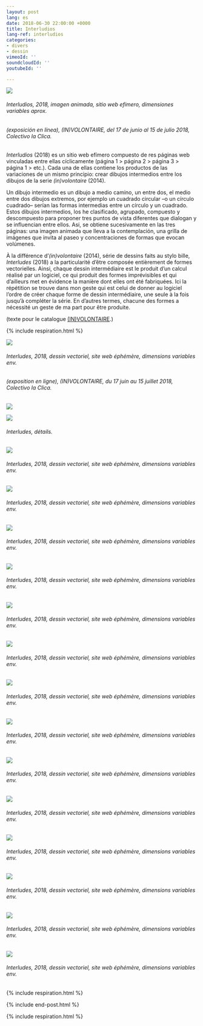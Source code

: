```yaml
---
layout: post
lang: es
date: 2018-06-30 22:00:00 +0000
title: Interludios
lang-ref: interludios
categories:
- divers
- dessin
vimeoId: ''
soundcloudId: ''
youtubeId: ''

---
```

![](/mepierdoparaver/imgs/interlude-1a-gif.gif)

###### _Interludios_, 2018, imagen animada, sitio web efímero, dimensiones variables aprox.

###### (exposición en línea), _(IN)VOLONTAIRE_, del 17 de junio al 15 de julio 2018, Colectivo la Clica.

_Interludios_ (2018) es un sitio web efímero compuesto de res páginas web vinculadas entre ellas cíclicamente (página 1 > página 2 > página 3 > página 1 > etc.). Cada una de ellas contiene los productos de las variaciones de un mismo principio: crear dibujos intermedios entre los dibujos de la serie _(in)volontaire_ (2014).

Un dibujo intermedio es un dibujo a medio camino, un entre dos, el medio entre dos dibujos extremos, por ejemplo un cuadrado circular –o un círculo cuadrado– serían las formas intermedias entre un círculo y un cuadrado. Estos dibujos intermedios, los he clasificado, agrupado, compuesto y descompuesto para proponer tres puntos de vista diferentes que dialogan y se influencian entre ellos. Asi, se obtiene sucesivamente en las tres páginas: una imagen animada que lleva a la contemplación, una grilla de imágenes que invita al paseo y concentraciones de formas que evocan volúmenes.

À la différence d’_(in)volontaire_ (2014), série de dessins faits au stylo bille, _Interludes_ (2018) a la particularité d’être composée entièrement de formes vectorielles. Ainsi, chaque dessin intermédiaire est le produit d’un calcul réalisé par un logiciel, ce qui produit des formes imprévisibles et qui d’ailleurs met en évidence la manière dont elles ont été fabriquées. Ici la répétition se trouve dans mon geste qui est celui de donner au logiciel l’ordre de créer chaque forme de dessin intermédiaire, une seule à la fois jusqu’à compléter la série. En d’autres termes, chacune des formes a nécessité un geste de ma part pour être produite.

(texte pour le catalogue [(IN)VOLONTAIRE](https://fr.calameo.com/read/006090984d2e17f945d7f).)

{% include respiration.html %}

![](/mepierdoparaver/imgs/in-volontaire-interlude-grilla-04-up-a.jpg)

###### _Interludes_, 2018, dessin vectoriel, site web éphémère, dimensions variables env.

###### (exposition en ligne), _(IN)VOLONTAIRE_, du 17 juin au 15 juillet 2018, Colectivo la Clica.

![](/mepierdoparaver/imgs/in-volontaire-interlude-grilla-04-up-b.jpg)

![](/mepierdoparaver/imgs/in-volontaire-interlude-grilla-04-up-c.jpg)

###### _Interludes_, détails.

![](/mepierdoparaver/imgs/int-desc-001-014-up.png)

###### _Interludes_, 2018, dessin vectoriel, site web éphémère, dimensions variables env.

![](/mepierdoparaver/imgs/int-desc-015-028-up.png)

###### _Interludes_, 2018, dessin vectoriel, site web éphémère, dimensions variables env.

![](/mepierdoparaver/imgs/int-desc-029-042-up.png)

###### _Interludes_, 2018, dessin vectoriel, site web éphémère, dimensions variables env.

![](/mepierdoparaver/imgs/int-desc-043-056-up.png)

###### _Interludes_, 2018, dessin vectoriel, site web éphémère, dimensions variables env.

![](/mepierdoparaver/imgs/int-desc-057-070-up.png)

###### _Interludes_, 2018, dessin vectoriel, site web éphémère, dimensions variables env.

![](/mepierdoparaver/imgs/int-desc-071-084-up.png)

###### _Interludes_, 2018, dessin vectoriel, site web éphémère, dimensions variables env.

![](/mepierdoparaver/imgs/int-desc-085-098-up.png)

###### _Interludes_, 2018, dessin vectoriel, site web éphémère, dimensions variables env.

![](/mepierdoparaver/imgs/int-desc-099-112-up.png)

###### _Interludes_, 2018, dessin vectoriel, site web éphémère, dimensions variables env.

![](/mepierdoparaver/imgs/int-desc-113-126-up.png)

###### _Interludes_, 2018, dessin vectoriel, site web éphémère, dimensions variables env.

![](/mepierdoparaver/imgs/int-desc-127-140-up.png)

###### _Interludes_, 2018, dessin vectoriel, site web éphémère, dimensions variables env.

![](/mepierdoparaver/imgs/int-desc-141-154-up.png)

###### _Interludes_, 2018, dessin vectoriel, site web éphémère, dimensions variables env.

![](/mepierdoparaver/imgs/int-desc-155-168-up.png)

###### _Interludes_, 2018, dessin vectoriel, site web éphémère, dimensions variables env.

![](/mepierdoparaver/imgs/int-desc-169-182-up.png)

###### _Interludes_, 2018, dessin vectoriel, site web éphémère, dimensions variables env.

![](/mepierdoparaver/imgs/int-desc-183-196-up.png)

###### _Interludes_, 2018, dessin vectoriel, site web éphémère, dimensions variables env.

{% include respiration.html %}

{% include end-post.html %}

{% include respiration.html %}